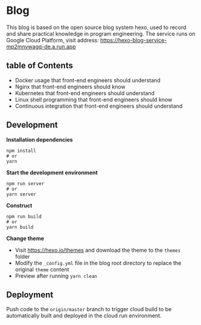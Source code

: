 # Blog

This blog is based on the open source blog system hexo, used to record and share practical knowledge in program engineering. The service runs on Google Cloud Platform, visit address: https://hexo-blog-service-mp2mnvwagq-de.a.run.app





## table of Contents

* Docker usage that front-end engineers should understand
* Nginx that front-end engineers should know
* Kubernetes that front-end engineers should understand
* Linux shell programming that front-end engineers should know
* Continuous integration that front-end engineers should understand



## Development



**Installation dependencies**

```shell
npm install
# or
yarn
```

**Start the development environment**

```shell
npm run server
# or
yarn server
```

**Construct**

```shell
npm run build
# or
yarn build
```

**Change theme**

* Visit https://hexo.io/themes and download the theme to the `themes` folder
* Modify the `_config.yml` file in the blog root directory to replace the original `theme` content
* Preview after running `yarn clean`



## Deployment

Push code to the `origin/master` branch to trigger cloud build to be automatically built and deployed in the cloud run environment.